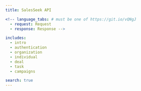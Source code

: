 ```yaml
---
title: SalesSeek API

<!-- language_tabs: # must be one of https://git.io/vQNgJ
  - request: Request
  - response: Response -->

includes:
  - intro
  - authentication
  - organization
  - individual
  - deal
  - task
  - campaigns

search: true
---
```


